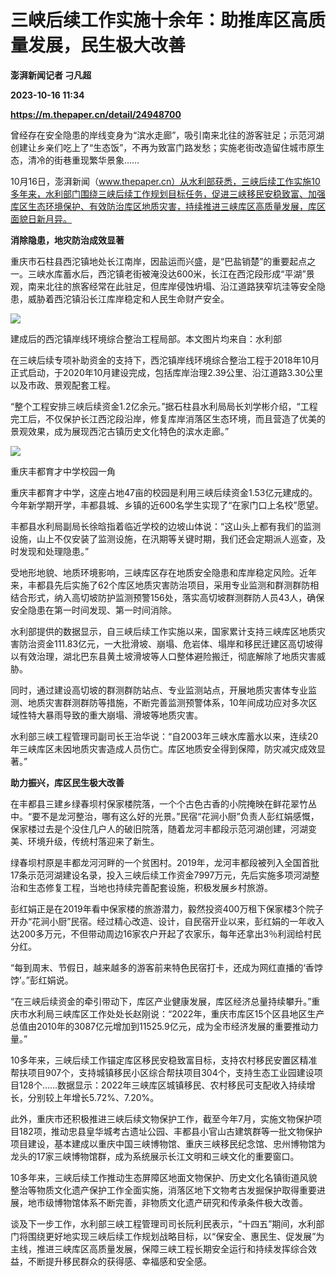 # 三峡后续工作实施十余年：助推库区高质量发展，民生极大改善
**澎湃新闻记者 刁凡超**

**2023-10-16 11:34**

**https://m.thepaper.cn/detail/24948700**

曾经存在安全隐患的岸线变身为“滨水走廊”，吸引南来北往的游客驻足；示范河湖创建让乡亲们吃上了“生态饭”，不再为致富门路发愁；实施老街改造留住城市原生态，清冷的街巷重现繁华景象……

10月16日，澎湃新闻（www.thepaper.cn）从水利部获悉，三峡后续工作实施10多年来，水利部门围绕三峡后续工作规划目标任务，促进三峡移民安稳致富、加强库区生态环境保护、有效防治库区地质灾害，持续推进三峡库区高质量发展，库区面貌日新月异。

**消除隐患，地灾防治成效显著**

重庆市石柱县西沱镇地处长江南岸，因盐运而兴盛，是“巴盐销楚”的重要起点之一。三峡水库蓄水后，西沱镇老街被淹没达600米，长江在西沱段形成“平湖”景观，南来北往的旅客经常在此驻足，但库岸侵蚀坍塌、沿江道路狭窄坑洼等安全隐患，威胁着西沱镇沿长江库岸稳定和人民生命财产安全。

![](https://imagecloud.thepaper.cn/thepaper/image/274/319/700.jpg)

建成后的西沱镇岸线环境综合整治工程局部。本文图片均来自：水利部

在三峡后续专项补助资金的支持下，西沱镇岸线环境综合整治工程于2018年10月正式启动，于2020年10月建设完成，包括库岸治理2.39公里、沿江道路3.30公里以及市政、景观配套工程。

“整个工程安排三峡后续资金1.2亿余元。”据石柱县水利局局长刘学彬介绍，“工程完工后，不仅保护长江西沱段沿岸，修复库岸消落区生态环境，而且营造了优美的景观效果，成为展现西沱古镇历史文化特色的滨水走廊。”

![](https://imagecloud.thepaper.cn/thepaper/image/274/319/702.jpg)

重庆丰都育才中学校园一角

重庆丰都育才中学，这座占地47亩的校园是利用三峡后续资金1.53亿元建成的。今年新学期开学，丰都县城、乡镇的近600名学生实现了“在家门口上名校”愿望。

丰都县水利局副局长徐晗指着临近学校的边坡山体说：“这山头上都有我们的监测设施，山上不仅安装了监测设施，在汛期等关键时期，我们还会定期派人巡查，及时发现和处理隐患。”

受地形地貌、地质环境影响，三峡库区存在地质安全隐患和库岸稳定风险。近年来，丰都县先后实施了62个库区地质灾害防治项目，采用专业监测和群测群防相结合形式，纳入高切坡防护监测预警156处，落实高切坡群测群防人员43人，确保安全隐患在第一时间发现、第一时间消除。

水利部提供的数据显示，自三峡后续工作实施以来，国家累计支持三峡库区地质灾害防治资金111.83亿元，一大批滑坡、崩塌、危岩体、塌岸和移民迁建区高切坡得以有效治理，湖北巴东县黄土坡滑坡等人口整体避险搬迁，彻底解除了地质灾害威胁。

同时，通过建设高切坡的群测群防站点、专业监测站点，开展地质灾害体专业监测、地质灾害群测群防等措施，不断完善监测预警体系，10年间成功应对多次区域性特大暴雨导致的重大崩塌、滑坡等地质灾害。

水利部三峡工程管理司副司长王治华说：“自2003年三峡水库蓄水以来，连续20年三峡库区未因地质灾害造成人员伤亡。库区地质安全得到保障，防灾减灾成效显著。”

**助力振兴，库区民生极大改善**

在丰都县三建乡绿春坝村保家楼院落，一个个古色古香的小院掩映在鲜花翠竹丛中。“要不是龙河整治，哪有这么好的光景。”民宿“花涧小厨”负责人彭红娟感慨，保家楼过去是个没住几户人的破旧院落，随着龙河丰都段示范河湖创建，河湖变美、环境升级，传统村落迎来了新生。

绿春坝村原是丰都龙河河畔的一个贫困村。2019年，龙河丰都段被列入全国首批17条示范河湖建设名录，投入三峡后续工作资金7997万元，先后实施多项河湖整治和生态修复工程，当地也持续完善配套设施，积极发展乡村旅游。

彭红娟正是在2019年看中保家楼的旅游潜力，毅然投资400万租下保家楼3个院子开办“花涧小厨”民宿。经过精心改造、设计，自民宿开业以来，彭红娟的一年收入达200多万元，不但带动周边16家农户开起了农家乐，每年还拿出3％利润给村民分红。

“每到周末、节假日，越来越多的游客前来特色民宿打卡，还成为网红直播的‘香饽饽’。”彭红娟说。

“在三峡后续资金的牵引带动下，库区产业健康发展，库区经济总量持续攀升。”重庆市水利局三峡库区工作处处长赵刚说：“2022年，重庆市库区15个区县地区生产总值由2010年的3087亿元增加到11525.9亿元，成为全市经济发展的重要推动力量。”

10多年来，三峡后续工作锚定库区移民安稳致富目标，支持农村移民安置区精准帮扶项目907个，支持城镇移民小区综合帮扶项目304个，支持生态工业园建设项目128个……数据显示：2022年三峡库区城镇移民、农村移民可支配收入持续增长，分别较上年增长5.72%、7.20%。

此外，重庆市还积极推进三峡后续文物保护工作，截至今年7月，实施文物保护项目182项，推动忠县皇华城考古遗址公园、丰都县小官山古建筑群等一批文物保护项目建设，基本建成以重庆中国三峡博物馆、重庆三峡移民纪念馆、忠州博物馆为龙头的17家三峡博物馆群，成为系统展示长江文明和三峡文化的重要窗口。

10多年来，三峡后续工作推动生态屏障区地面文物保护、历史文化名镇街道风貌整治等物质文化遗产保护工作全面实施，消落区地下文物考古发掘保护取得重要进展，地市级博物馆体系不断完善，非物质文化遗产研究和传承条件极大改善。

谈及下一步工作，水利部三峡工程管理司司长阮利民表示，“十四五”期间，水利部门将围绕更好地实现三峡后续工作规划战略目标，以“保安全、惠民生、促发展”为主线，推进三峡库区高质量发展，保障三峡工程长期安全运行和持续发挥综合效益，不断提升移民群众的获得感、幸福感和安全感。